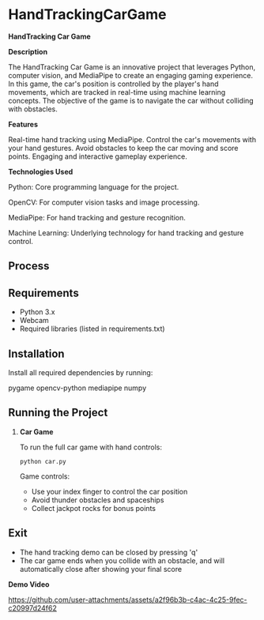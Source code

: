 # HandTrackingCarGame

**HandTracking Car Game**

**Description**

The HandTracking Car Game is an innovative project that leverages Python, computer vision, and MediaPipe to create an engaging gaming experience. 
In this game, the car's position is controlled by the player's hand movements, which are tracked in real-time using machine learning concepts.
The objective of the game is to navigate the car without colliding with obstacles.

**Features**

Real-time hand tracking using MediaPipe.
Control the car's movements with your hand gestures.
Avoid obstacles to keep the car moving and score points.
Engaging and interactive gameplay experience.

**Technologies Used**

Python: Core programming language for the project.

OpenCV: For computer vision tasks and image processing.

MediaPipe: For hand tracking and gesture recognition.

Machine Learning: Underlying technology for hand tracking and gesture control.

## Process

## Requirements

- Python 3.x
- Webcam
- Required libraries (listed in requirements.txt)

## Installation

Install all required dependencies by running:

pygame
opencv-python
mediapipe
numpy

## Running the Project


1. **Car Game**
   
   To run the full car game with hand controls:
   ```
   python car.py
   ```
   
   Game controls:
   - Use your index finger to control the car position
   - Avoid thunder obstacles and spaceships
   - Collect jackpot rocks for bonus points

## Exit
   
- The hand tracking demo can be closed by pressing 'q'
- The car game ends when you collide with an obstacle, and will automatically close after showing your final score


**Demo Video**

https://github.com/user-attachments/assets/a2f96b3b-c4ac-4c25-9fec-c20997d24f62


